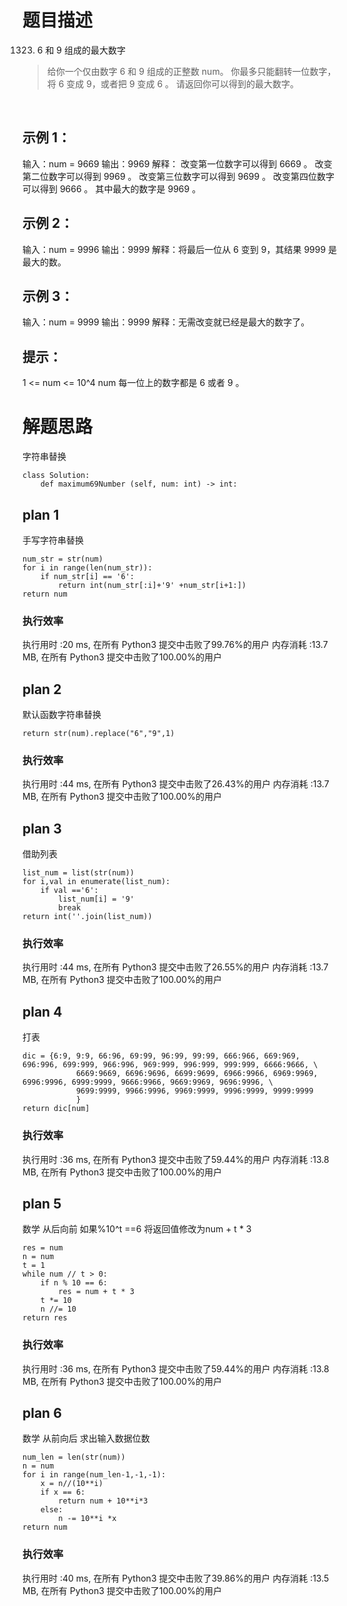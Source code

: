 # 题目描述

1323. 6 和 9 组成的最大数字

> 给你一个仅由数字 6 和 9 组成的正整数 num。
> 你最多只能翻转一位数字，将 6 变成 9，或者把 9 变成 6 。
> 请返回你可以得到的最大数字。

 
## 示例 1：

输入：num = 9669
输出：9969
解释：
改变第一位数字可以得到 6669 。
改变第二位数字可以得到 9969 。
改变第三位数字可以得到 9699 。
改变第四位数字可以得到 9666 。
其中最大的数字是 9969 。

## 示例 2：

输入：num = 9996
输出：9999
解释：将最后一位从 6 变到 9，其结果 9999 是最大的数。

## 示例 3：

输入：num = 9999
输出：9999
解释：无需改变就已经是最大的数字了。
 

## 提示：

1 <= num <= 10^4
num 每一位上的数字都是 6 或者 9 。


# 解题思路
字符串替换

```
class Solution:
    def maximum69Number (self, num: int) -> int:
```

## plan 1
手写字符串替换
```
num_str = str(num)
for i in range(len(num_str)):
	if num_str[i] == '6':
		return int(num_str[:i]+'9' +num_str[i+1:])
return num
```
### 执行效率
执行用时 :20 ms, 在所有 Python3 提交中击败了99.76%的用户
内存消耗 :13.7 MB, 在所有 Python3 提交中击败了100.00%的用户

## plan 2
默认函数字符串替换
```
return str(num).replace("6","9",1)
```
### 执行效率
执行用时 :44 ms, 在所有 Python3 提交中击败了26.43%的用户
内存消耗 :13.7 MB, 在所有 Python3 提交中击败了100.00%的用户

## plan 3
借助列表
```
list_num = list(str(num))
for i,val in enumerate(list_num):
	if val =='6':
		list_num[i] = '9'
		break
return int(''.join(list_num))
```
### 执行效率
执行用时 :44 ms, 在所有 Python3 提交中击败了26.55%的用户
内存消耗 :13.7 MB, 在所有 Python3 提交中击败了100.00%的用户

## plan 4
打表
```
dic = {6:9, 9:9, 66:96, 69:99, 96:99, 99:99, 666:966, 669:969, 696:996, 699:999, 966:996, 969:999, 996:999, 999:999, 6666:9666, \
            6669:9669, 6696:9696, 6699:9699, 6966:9966, 6969:9969, 6996:9996, 6999:9999, 9666:9966, 9669:9969, 9696:9996, \
            9699:9999, 9966:9996, 9969:9999, 9996:9999, 9999:9999
            }
return dic[num]
```
### 执行效率
执行用时 :36 ms, 在所有 Python3 提交中击败了59.44%的用户
内存消耗 :13.8 MB, 在所有 Python3 提交中击败了100.00%的用户

## plan 5
数学 从后向前 如果%10^t ==6 将返回值修改为num + t * 3
```
res = num
n = num
t = 1
while num // t > 0:  
	if n % 10 == 6:
		res = num + t * 3
	t *= 10
	n //= 10
return res
```
### 执行效率
执行用时 :36 ms, 在所有 Python3 提交中击败了59.44%的用户
内存消耗 :13.8 MB, 在所有 Python3 提交中击败了100.00%的用户

## plan 6
数学 从前向后 求出输入数据位数 
```
num_len = len(str(num))
n = num
for i in range(num_len-1,-1,-1):
	x = n//(10**i)
	if x == 6:
		return num + 10**i*3
	else:
		n -= 10**i *x
return num
```
### 执行效率
执行用时 :40 ms, 在所有 Python3 提交中击败了39.86%的用户
内存消耗 :13.5 MB, 在所有 Python3 提交中击败了100.00%的用户
